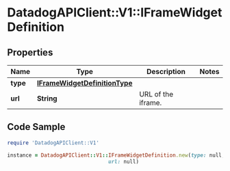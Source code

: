 # DatadogAPIClient::V1::IFrameWidgetDefinition

## Properties

Name | Type | Description | Notes
------------ | ------------- | ------------- | -------------
**type** | [**IFrameWidgetDefinitionType**](IFrameWidgetDefinitionType.md) |  | 
**url** | **String** | URL of the iframe. | 

## Code Sample

```ruby
require 'DatadogAPIClient::V1'

instance = DatadogAPIClient::V1::IFrameWidgetDefinition.new(type: null,
                                 url: null)
```


